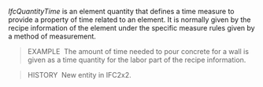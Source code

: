 ﻿_IfcQuantityTime_ is an element quantity that defines a time measure to provide a property of time related to an element. It is normally given by the recipe information of the element under the specific measure rules given by a method of measurement.

> EXAMPLE&nbsp; The amount of time needed to pour concrete for a wall is given as a time quantity for the labor part of the recipe information.

> HISTORY&nbsp; New entity in IFC2x2.